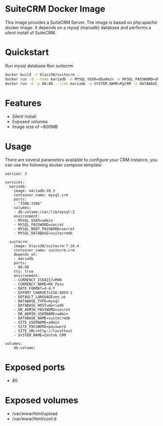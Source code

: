 # SuiteCRM Docker Image

This image provides a SuiteCRM Server. The image is based on php:apache docker image. It depends on a mysql (mariadb) database and performs a silent install of SuiteCRM.

# Quickstart
Run mysql database
Run suitecrm
```bash
docker build -t blacs30/suitecrm .
docker run -d --name mariadb -e MYSQL_USER=dbadmin -e MYSQL_PASSWORD=dbpasswd -e MYSQL_ALLOW_EMPTY_PASSWORD=false -e MYSQL_DATABASE=suitecrm mariadb:10.3
docker run -d -p 80:80 --link mariadb -e SYSTEM_NAME=MyCRM -e DATABASE_TYPE=mysql -e DATABASE_HOST=mariadb -e DATABASE_NAME=suitecrm -e DB_ADMIN_USERNAME=dbadmin -e DB_ADMIN_PASSWORD=dbpasswd -e SITE_USERNAME=admin -e SITE_PASSWORD=password blacs30/suitecrm
```

# Features
 - Silent install
 - Exposed volumes
 - Image size of ~800MB

# Usage
There are several parameters available to configure your CRM instance, you can use the following docker compose template:
```
version: 3

services:
  mariadb:
    image: mariadb:10.3
    container_name: mysql.crm
    ports:
    - "3306:3306"
    volumes:
    - db-volume:/var/lib/mysql:Z
    environment:
    - MYSQL_USER=admin
    - MYSQL_PASSWORD=secret
    - MYSQL_ROOT_PASSWORD=secret
    - MYSQL_DATABASE=suitecrmdb

  suitecrm:
    image: blacs30/suitecrm:7.10.4
    container_name: suitecrm.crm
    depends_on:
    - mariadb
    ports:
    - 80:80
    tty: true
    environment:
    - CURRENCY_ISO4217=MXN
    - CURRENCY_NAME=MX Peso
    - DATE_FORMAT=d-m-Y
    - EXPORT_CHARSET=ISO-8859-1
    - DEFAULT_LANGUAGE=en_us
    - DATABASE_TYPE=mysql
    - DATABASE_HOST=mariadb
    - DB_ADMIN_PASSWORD=secret
    - DB_ADMIN_USERNAME=admin
    - DATABASE_NAME=suitecrmdb
    - SITE_USERNAME=admin
    - SITE_PASSWORD=password
    - SITE_URL=http://localhost
    - SYSTEM_NAME=Zentek CRM

volumes:
    db-volume:
```

# Exposed ports
 * 80

# Exposed volumes
 * /var/www/html/upload
 * /var/www/html/conf.d

